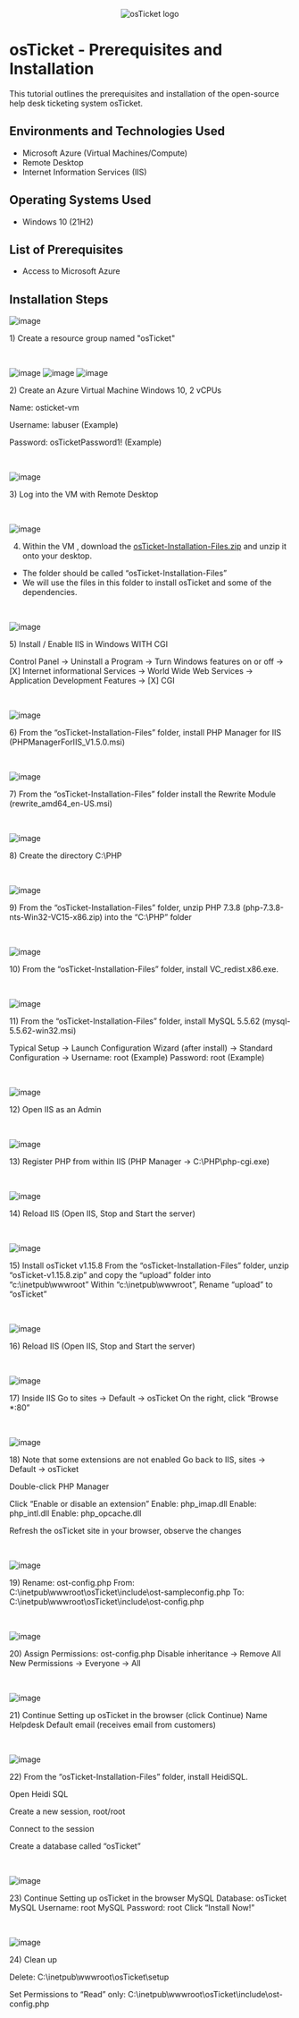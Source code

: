 <p align="center">
<img src="https://i.imgur.com/Clzj7Xs.png" alt="osTicket logo"/>
</p>

<h1>osTicket - Prerequisites and Installation</h1>
This tutorial outlines the prerequisites and installation of the open-source help desk ticketing system osTicket.<br />

<h2>Environments and Technologies Used</h2>

- Microsoft Azure (Virtual Machines/Compute)
- Remote Desktop
- Internet Information Services (IIS)

<h2>Operating Systems Used </h2>

- Windows 10</b> (21H2)

<h2>List of Prerequisites</h2>

- Access to Microsoft Azure 

<h2>Installation Steps</h2>

![image](https://github.com/user-attachments/assets/abcae031-1845-44b9-82f1-7da7e8ae8da7)
<p>
1) Create a resource group named "osTicket"
</p>
<br />

![image](https://github.com/user-attachments/assets/20d5c35d-3a9f-4a2b-a94c-ecababe297f1)
![image](https://github.com/user-attachments/assets/9343066d-7eb3-4259-986e-b95d14a68ee2)
![image](https://github.com/user-attachments/assets/367229d4-a450-4914-8aaf-b3472d2e9633)
<p>
2) Create an Azure Virtual Machine Windows 10, 2 vCPUs
  
Name: osticket-vm 

Username: labuser (Example)

Password: osTicketPassword1! (Example)
</p>
<br />

![image](https://github.com/user-attachments/assets/a4b7dc22-8792-4d54-bc68-7c6ca9a30a8a)
<p>
3) Log into the VM with Remote Desktop
</p>
<br />

![image](https://github.com/user-attachments/assets/3646b257-5123-4192-91a3-10d98d966a2a)

4) Within the VM , download the [osTicket-Installation-Files.zip](https://drive.google.com/uc?export=download&id=1b3RBkXTLNGXbibeMuAynkfzdBC1NnqaD) and unzip it onto your desktop. 

- The folder should be called “osTicket-Installation-Files”
- We will use the files in this folder to install osTicket and some of the dependencies.

<br />

![image](https://github.com/user-attachments/assets/8501b24a-a131-452e-b2c2-423d3f68c76d)
<p>
5) Install / Enable IIS in Windows WITH CGI
  
Control Panel -> Uninstall a Program -> Turn Windows features on or off -> [X] Internet informational Services -> World Wide Web Services -> Application Development Features -> [X] CGI
</p>
<br />

![image](https://github.com/user-attachments/assets/43fa4429-4317-43eb-9c92-a7524752e66e)
<p>
6) From the “osTicket-Installation-Files” folder, install PHP Manager for IIS (PHPManagerForIIS_V1.5.0.msi)
</p>
<br />

![image](https://github.com/user-attachments/assets/484aef9f-bf16-4052-be35-273ab14b0684)
<p>
7) From the “osTicket-Installation-Files” folder install the Rewrite Module (rewrite_amd64_en-US.msi)
</p>
<br />

![image](https://github.com/user-attachments/assets/9b01b154-8584-4b8e-b3eb-e917378cecb5)
<p>
8) Create the directory C:\PHP
</p>
<br />

![image](https://github.com/user-attachments/assets/3b41a4eb-4fa0-429f-8e00-9552f0d59ebb)
<p>
9) From the “osTicket-Installation-Files” folder, unzip PHP 7.3.8 (php-7.3.8-nts-Win32-VC15-x86.zip) into the “C:\PHP” folder
</p>
<br />

![image](https://github.com/user-attachments/assets/f963770a-7fae-48a2-b9d4-9fca85b02cfa)
<p>
10) From the “osTicket-Installation-Files” folder, install VC_redist.x86.exe.
</p>
<br />

![image](https://github.com/user-attachments/assets/5a576f95-be8a-4804-b456-0aef21e8a202)
<p>
11) From the “osTicket-Installation-Files” folder, install MySQL 5.5.62 (mysql-5.5.62-win32.msi)

Typical Setup ->
Launch Configuration Wizard (after install) ->
Standard Configuration ->
Username: root (Example)
Password: root (Example)
</p>
<br />

![image](https://github.com/user-attachments/assets/cc759018-6411-44ba-b0ec-eeeecd8dba39)
<p>
12) Open IIS as an Admin
</p>
<br />

![image](https://github.com/user-attachments/assets/d6cc5864-69fc-4c48-bcce-3e4ea4655fe9)
<p>
13) Register PHP from within IIS (PHP Manager -> C:\PHP\php-cgi.exe)
</p>
<br />

![image](https://github.com/user-attachments/assets/3ace3153-eeb1-4a4a-9922-264fe3399484)
<p>
14) Reload IIS (Open IIS, Stop and Start the server)
</p>
<br />

![image](https://github.com/user-attachments/assets/a5fb8445-4ceb-4d96-960b-6a27e032d51b)
<p>
15) Install osTicket v1.15.8
From the “osTicket-Installation-Files” folder, unzip “osTicket-v1.15.8.zip” and copy the “upload” folder into “c:\inetpub\wwwroot”
Within “c:\inetpub\wwwroot”, Rename “upload” to “osTicket”
</p>
<br />

![image](https://github.com/user-attachments/assets/3ace3153-eeb1-4a4a-9922-264fe3399484)
<p>
16) Reload IIS (Open IIS, Stop and Start the server)
</p>
<br />

![image](https://github.com/user-attachments/assets/7b1cf93c-bae9-4300-9407-941aab6aca3d)
<p>
17) Inside IIS 
Go to sites -> Default -> osTicket
On the right, click “Browse *:80”
</p>
<br />

![image](https://github.com/user-attachments/assets/83dc428c-86d2-4051-b8eb-7b4f8d2d54e8)
<p>
18) Note that some extensions are not enabled
Go back to IIS, sites -> Default -> osTicket

Double-click PHP Manager
  
Click “Enable or disable an extension”
Enable: php_imap.dll
Enable: php_intl.dll
Enable: php_opcache.dll

Refresh the osTicket site in your browser, observe the changes
</p>
<br />

![image](https://github.com/user-attachments/assets/48dfda37-0e3c-4310-9a85-7b5a31e90ad2)
<p>
19) Rename: ost-config.php
From: C:\inetpub\wwwroot\osTicket\include\ost-sampleconfig.php
To: C:\inetpub\wwwroot\osTicket\include\ost-config.php
</p>
<br />

![image](https://github.com/user-attachments/assets/23426a08-e5bf-4155-a080-d93357d60f2e)
<p>
20) Assign Permissions: ost-config.php
Disable inheritance -> Remove All
New Permissions -> Everyone -> All
</p>
<br />

![image](https://github.com/user-attachments/assets/d45b7a61-4f4b-46b9-b8f6-4e3c03a9c028)
<p>
21) Continue Setting up osTicket in the browser (click Continue)
Name Helpdesk
Default email (receives email from customers)
</p>
<br />

![image](https://github.com/user-attachments/assets/00be2732-4e5a-49f1-ae52-f14fec25cb98)
<p>
22) From the “osTicket-Installation-Files” folder, install HeidiSQL.

Open Heidi SQL

Create a new session, root/root

Connect to the session

Create a database called “osTicket”
</p>
<br />

![image](https://github.com/user-attachments/assets/414b1819-fb99-4494-851d-6100513a1a4e)
<p>
23) Continue Setting up osTicket in the browser
MySQL Database: osTicket
MySQL Username: root
MySQL Password: root
Click “Install Now!”
</p>
<br />

![image](https://github.com/user-attachments/assets/d3dd3b6a-d75b-4314-9ec0-7aa8a17b785d)
<p>
24) Clean up

Delete: C:\inetpub\wwwroot\osTicket\setup

Set Permissions to “Read” only: C:\inetpub\wwwroot\osTicket\include\ost-config.php
</p>
<br />
